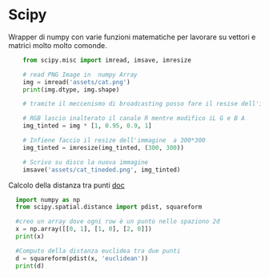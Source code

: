 # Scipy

Wrapper di numpy con varie funzioni matematiche per lavorare su vettori e matrici molto molto comonde.

```python
    from scipy.misc import imread, imsave, imresize

    # read PNG Image in  numpy Array
    img = imread('assets/cat.png')
    print(img.dtype, img.shape)

    # tramite il meccenismo di broadcasting posso fare il resise dell'immagine in modo efficente

    # RGB lascio inalterato il canale R mentre modifico iL G e B A
    img_tinted = img * [1, 0.95, 0.9, 1]

    # Infiene faccio il resize dell'immagine  a 300*300
    img_tinted = imresize(img_tinted, (300, 300))

    # Scrivo su disco la nuova immagine
    imsave('assets/cat_tineded.png', img_tinted)
```

Calcolo della distanza tra punti
[doc](https://docs.scipy.org/doc/scipy/reference/generated/scipy.spatial.distance.pdist.html
)
```python
  import numpy as np
  from scipy.spatial.distance import pdist, squareform

  #creo un array dove ogni row è un punto nello spaziono 2d
  x = np.array([[0, 1], [1, 0], [2, 0]])
  print(x)

  #Computo della distanza euclidea tra due punti
  d = squareform(pdist(x, 'euclidean'))
  print(d)
```
